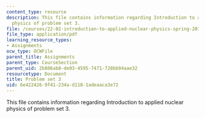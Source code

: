 ```yaml
---
content_type: resource
description: This file contains information regarding Introduction to applied nuclear
  physics of problem set 3.
file: /courses/22-02-introduction-to-applied-nuclear-physics-spring-2012/6e4224269f41234ad1181adeaaca3e72_MIT22_02S12_pset3.pdf
file_type: application/pdf
learning_resource_types:
- Assignments
ocw_type: OCWFile
parent_title: Assignments
parent_type: CourseSection
parent_uid: 2b806ab8-de03-4595-7471-728bb04aae32
resourcetype: Document
title: Problem set 3
uid: 6e422426-9f41-234a-d118-1adeaaca3e72
---
```

This file contains information regarding Introduction to applied nuclear physics of problem set 3.

